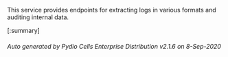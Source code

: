 






This service provides endpoints for extracting logs in various formats and auditing internal data.

[:summary]

###### Auto generated by Pydio Cells Enterprise Distribution v2.1.6 on 8-Sep-2020
